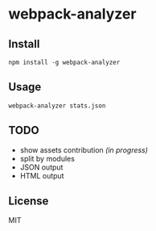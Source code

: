 # webpack-analyzer

## Install

```
npm install -g webpack-analyzer
```

## Usage

```
webpack-analyzer stats.json
```

## TODO

* show assets contribution _(in progress)_
* split by modules
* JSON output
* HTML output


## License

MIT